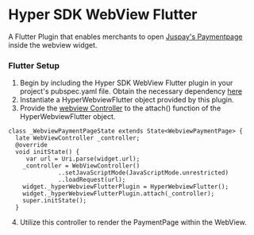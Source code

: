 # Hyper SDK WebView Flutter
A Flutter Plugin that enables merchants to open [Juspay's Paymentpage](https://juspay.in/) inside the webview widget.
### Flutter Setup

1. Begin by including the Hyper SDK WebView Flutter plugin in your project's pubspec.yaml file. Obtain the necessary dependency [here](https://pub.dev/packages/hyper_webview_flutter
   )
2. Instantiate a HyperWebviewFlutter object provided by this plugin.
3. Provide the [webview Controller](https://pub.dev/documentation/webview_flutter/latest/webview_flutter/WebViewController-class.html) to the attach() function of the HyperWebviewFlutter object.
```
class _WebviewPaymentPageState extends State<WebviewPaymentPage> {
  late WebViewController _controller;
  @override
  void initState() {
     var url = Uri.parse(widget.url);
    _controller = WebViewController()
              ..setJavaScriptMode(JavaScriptMode.unrestricted)
              ..loadRequest(url);
    widget._hyperWebviewFlutterPlugin = HyperWebviewFlutter();
    widget._hyperWebviewFlutterPlugin.attach(_controller);
    super.initState();
  }
 ```
4. Utilize this controller to render the PaymentPage within the WebView.
